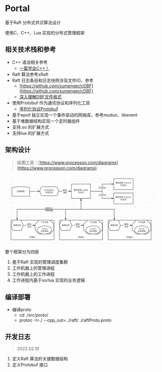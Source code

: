 # Portal

基于Raft 分布式共识算法设计

使用C、C++、Lua 实现的分布式管理框架

## 相关技术栈和参考

* C++ 语法相关参考
    * [一篇学会C++！](http://www.xumenger.com/cpp-one-paper-20171230/)
* Raft 算法参考xRaft
* Raft 日志条目和日志快照涉及文件IO，参考
    * [https://github.com/xumenger/cDBF](https://github.com/xumenger/cDBF)
    * [深入理解DBF文件格式](http://www.xumenger.com/dbf-20160703/)
* 使用Protobuf 作为通讯协议和序列化工具
    * [序列化协议Protobuf](http://www.xumenger.com/protobuf-20190525/)
* 基于epoll 独立实现一个事件驱动的网络库，参考muduo、libevent
* 基于堆数据结构实现一个定时器组件
* 支持.so 的扩展方式
* 支持lua 的扩展方式

## 架构设计

>绘图工具：[https://www.processon.com/diagrams](https://www.processon.com/diagrams)

![](./img/01.png)

整个框架分为四层

1. 基于Raft 实现的管理调度集群
2. 工作机器上的管理进程
3. 工作机器上的工作进程
4. 工作进程内基于so/lua 实现的业务逻辑

## 编译部署

* 编译proto
    * cd ./src/proto/
    * protoc -I=./ --cpp\_out=../raft/ ./raftProto.proto

## 开发日志

>2022.02.19

1. 定义Raft 算法的关键数据结构
2. 定义Protobuf 接口
